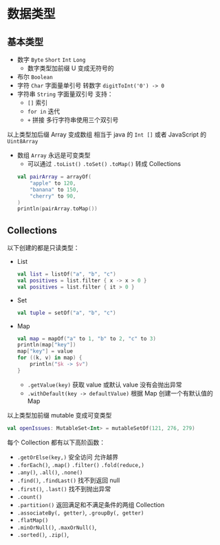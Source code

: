 # 数据类型

## 基本类型

- 数字 `Byte` `Short` `Int` `Long`
  - 数字类型加前缀 U 变成无符号的
- 布尔 `Boolean`
- 字符 `Char` 字面量单引号 转数字 `digitToInt('0') -> 0`
- 字符串 `String` 字面量双引号 支持：
  - `[]` 索引
  - `for in` 迭代
  - `+` 拼接
    多行字符串使用三个双引号

以上类型加后缀 Array 变成数组 相当于 java 的 `Int []` 或者 JavaScript 的 `Uint8Array`

- 数组 `Array` 永远是可变类型
  - 可以通过 `.toList()` `.toSet()` `.toMap()` 转成 Collections
  ```kotlin
  val pairArray = arrayOf(
      "apple" to 120,
      "banana" to 150,
      "cherry" to 90,
  )
  println(pairArray.toMap())
  ```

## Collections

以下创建的都是只读类型：

- List
  ```kotlin
  val list = listOf("a", "b", "c")
  val positives = list.filter { x -> x > 0 }
  val positives = list.filter { it > 0 }
  ```
- Set
  ```kotlin
  val tuple = setOf("a", "b", "c")
  ```
- Map
  ```kotlin
  val map = mapOf("a" to 1, "b" to 2, "c" to 3)
  println(map["key"])
  map["key"] = value
  for ((k, v) in map) {
      println("$k -> $v")
  }
  ```
  - `.getValue(key)` 获取 value 或默认 value 没有会抛出异常
  - `.withDefault(key -> defaultValue)` 根据 Map 创建一个有默认值的 Map

以上类型加前缀 mutable 变成可变类型

```kotlin
val openIssues: MutableSet<Int> = mutableSetOf(121, 276, 279)
```

每个 Collection 都有以下高阶函数：

- `.getOrElse(key,)` 安全访问 允许越界
- `.forEach()`, `.map()` `.filter()` `.fold(reduce,)`
- `.any()`, `.all()`, `.none()`
- `.find()`, `.findLast()` 找不到返回 null
- `.first()`, `.last()` 找不到抛出异常
- `.count()`
- `.partition()` 返回满足和不满足条件的两组 Collection
- `.associateBy(, getter)`, `.groupBy(, getter)`
- `.flatMap()`
- `.minOrNull()`, `.maxOrNull()`,
- `.sorted()`, `.zip()`,
